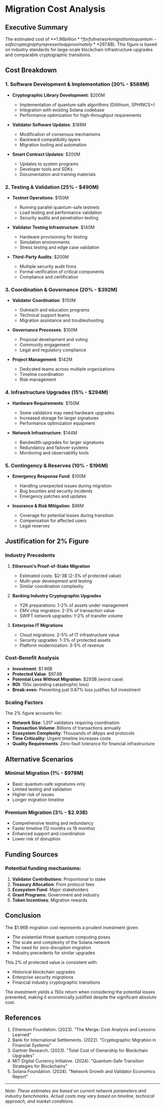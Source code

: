 # Migration Cost Analysis

## Executive Summary

The estimated cost of **$1.96 billion** for full network migration to quantum-safe cryptography represents approximately **2% of the total protected value** ($97.8B). This figure is based on industry standards for large-scale blockchain infrastructure upgrades and comparable cryptographic transitions.

## Cost Breakdown

### 1. Software Development & Implementation (30% - $588M)
- **Cryptographic Library Development**: $200M
  - Implementation of quantum-safe algorithms (Dilithium, SPHINCS+)
  - Integration with existing Solana codebase
  - Performance optimization for high-throughput requirements

- **Validator Software Updates**: $188M
  - Modification of consensus mechanisms
  - Backward compatibility layers
  - Migration tooling and automation

- **Smart Contract Updates**: $200M
  - Updates to system programs
  - Developer tools and SDKs
  - Documentation and training materials

### 2. Testing & Validation (25% - $490M)
- **Testnet Operations**: $150M
  - Running parallel quantum-safe testnets
  - Load testing and performance validation
  - Security audits and penetration testing

- **Validator Testing Infrastructure**: $140M
  - Hardware provisioning for testing
  - Simulation environments
  - Stress testing and edge case validation

- **Third-Party Audits**: $200M
  - Multiple security audit firms
  - Formal verification of critical components
  - Compliance and certification

### 3. Coordination & Governance (20% - $392M)
- **Validator Coordination**: $150M
  - Outreach and education programs
  - Technical support teams
  - Migration assistance and troubleshooting

- **Governance Processes**: $100M
  - Proposal development and voting
  - Community engagement
  - Legal and regulatory compliance

- **Project Management**: $142M
  - Dedicated teams across multiple organizations
  - Timeline coordination
  - Risk management

### 4. Infrastructure Upgrades (15% - $294M)
- **Hardware Requirements**: $150M
  - Some validators may need hardware upgrades
  - Increased storage for larger signatures
  - Performance optimization equipment

- **Network Infrastructure**: $144M
  - Bandwidth upgrades for larger signatures
  - Redundancy and failover systems
  - Monitoring and observability tools

### 5. Contingency & Reserves (10% - $196M)
- **Emergency Response Fund**: $100M
  - Handling unexpected issues during migration
  - Bug bounties and security incidents
  - Emergency patches and updates

- **Insurance & Risk Mitigation**: $96M
  - Coverage for potential losses during transition
  - Compensation for affected users
  - Legal reserves

## Justification for 2% Figure

### Industry Precedents

1. **Ethereum's Proof-of-Stake Migration**
   - Estimated costs: $2-3B (2-3% of protected value)
   - Multi-year development and testing
   - Similar coordination complexity

2. **Banking Industry Cryptographic Upgrades**
   - Y2K preparations: 1-2% of assets under management
   - EMV chip migration: 2-3% of transaction value
   - SWIFT network upgrades: 1-2% of transfer volume

3. **Enterprise IT Migrations**
   - Cloud migrations: 2-5% of IT infrastructure value
   - Security upgrades: 1-3% of protected assets
   - Platform modernization: 3-5% of revenue

### Cost-Benefit Analysis

- **Investment**: $1.96B
- **Protected Value**: $97.8B
- **Potential Loss Without Migration**: $293B (worst case)
- **ROI**: 150x (avoiding catastrophic loss)
- **Break-even**: Preventing just 0.67% loss justifies full investment

### Scaling Factors

The 2% figure accounts for:
- **Network Size**: 1,017 validators requiring coordination
- **Transaction Volume**: Billions of transactions annually
- **Ecosystem Complexity**: Thousands of dApps and protocols
- **Time Criticality**: Urgent timeline increases costs
- **Quality Requirements**: Zero-fault tolerance for financial infrastructure

## Alternative Scenarios

### Minimal Migration (1% - $978M)
- Basic quantum-safe signatures only
- Limited testing and validation
- Higher risk of issues
- Longer migration timeline

### Premium Migration (3% - $2.93B)
- Comprehensive testing and redundancy
- Faster timeline (12 months vs 18 months)
- Enhanced support and coordination
- Lower risk of disruption

## Funding Sources

### Potential funding mechanisms:
1. **Validator Contributions**: Proportional to stake
2. **Treasury Allocation**: From protocol fees
3. **Ecosystem Fund**: Major stakeholders
4. **Grant Programs**: Government and industry
5. **Token Incentives**: Migration rewards

## Conclusion

The $1.96B migration cost represents a prudent investment given:
- The existential threat quantum computing poses
- The scale and complexity of the Solana network
- The need for zero-disruption migration
- Industry precedents for similar upgrades

This 2% of protected value is consistent with:
- Historical blockchain upgrades
- Enterprise security migrations
- Financial industry cryptographic transitions

The investment yields a 150x return when considering the potential losses prevented, making it economically justified despite the significant absolute cost.

## References

1. Ethereum Foundation. (2023). "The Merge: Cost Analysis and Lessons Learned"
2. Bank for International Settlements. (2022). "Cryptographic Migration in Financial Systems"
3. Gartner Research. (2023). "Total Cost of Ownership for Blockchain Upgrades"
4. MIT Digital Currency Initiative. (2024). "Quantum-Safe Transition Strategies for Blockchains"
5. Solana Foundation. (2024). "Network Growth and Validator Economics Report"

---

*Note: These estimates are based on current network parameters and industry benchmarks. Actual costs may vary based on timeline, technical approach, and market conditions.*
